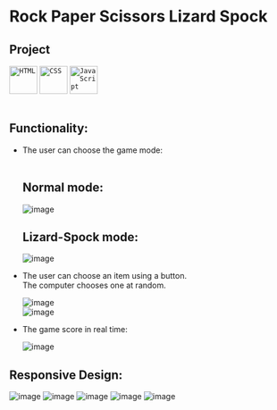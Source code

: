# Rock Paper Scissors Lizard Spock
## Project
<div align="left">
	<code><img width="50" src="https://user-images.githubusercontent.com/25181517/192158954-f88b5814-d510-4564-b285-dff7d6400dad.png" alt="HTML" title="HTML"/></code>
	<code><img width="50" src="https://user-images.githubusercontent.com/25181517/183898674-75a4a1b1-f960-4ea9-abcb-637170a00a75.png" alt="CSS" title="CSS"/></code>
	<code><img width="50" src="https://user-images.githubusercontent.com/25181517/117447155-6a868a00-af3d-11eb-9cfe-245df15c9f3f.png" alt="JavaScript" title="JavaScript"/></code>
</div> 
<br/>

## Functionality:
<ul>
 <li>
   The user can choose the game mode: </li> <br/>
	 
   ## Normal mode: <br />
![image](https://github.com/user-attachments/assets/977cfc7e-2503-4246-9d11-778ce704da0b) <br />
	 
  ## Lizard-Spock mode: <br />
![image](https://github.com/user-attachments/assets/e1a0b9fc-8fd4-4f7f-b927-c91df065c4d9)

  <li>
    The user can choose an item using a button.  <br />
    The computer chooses one at random.

![image](https://github.com/user-attachments/assets/5a892286-f749-4521-a165-c96d8784d440) <br/>
![image](https://github.com/user-attachments/assets/fe0eef0d-9067-4a12-8d57-010666fe3d17)
   </li>
  <li>The game score in real time: <br />
	  
![image](https://github.com/user-attachments/assets/a3e92b93-c351-419b-91db-b52879d682f5)
 </li>
</ul>

## Responsive Design: <br />
![image](https://github.com/user-attachments/assets/e8415b3c-66e7-4dff-ae60-1cd59d486f43)
![image](https://github.com/user-attachments/assets/2d0ff62e-413d-4c98-983e-10ad0fbfa22d)
![image](https://github.com/user-attachments/assets/1d2a5090-1923-406a-a2bf-07372ac425ef)
![image](https://github.com/user-attachments/assets/78c7c8f8-cfa5-4a14-b73e-0266786dd0a5)
![image](https://github.com/user-attachments/assets/d697ddb6-f9b3-4959-a044-645faffddbf1)






